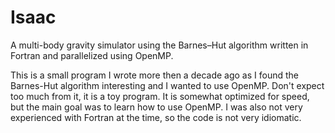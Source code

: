 # Isaac
A multi-body gravity simulator using the Barnes–Hut algorithm written in Fortran and parallelized using OpenMP.

This is a small program I wrote more then a decade ago as I found the Barnes-Hut algorithm interesting and I wanted to
use OpenMP. Don't expect too much from it, it is a toy program. It is somewhat optimized for speed, but the main goal was to learn how to use OpenMP.
I was also not very experienced with Fortran at the time, so the code is not very idiomatic.
